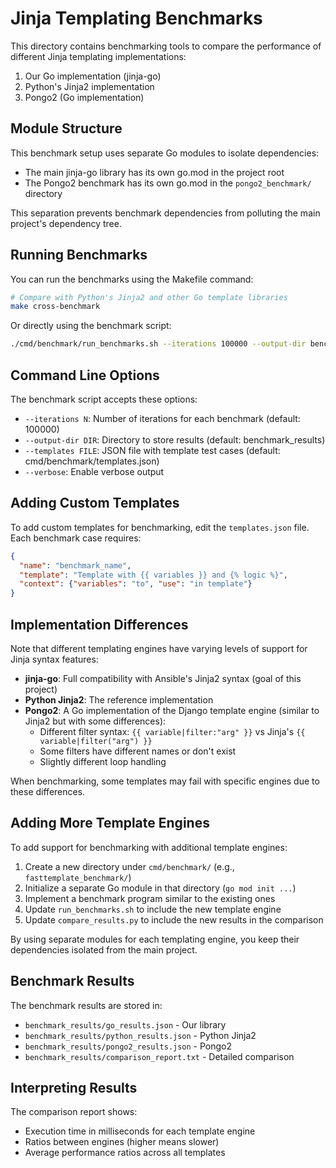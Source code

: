 # Jinja Templating Benchmarks

This directory contains benchmarking tools to compare the performance of different Jinja templating implementations:

1. Our Go implementation (jinja-go)
2. Python's Jinja2 implementation
3. Pongo2 (Go implementation)

## Module Structure

This benchmark setup uses separate Go modules to isolate dependencies:

- The main jinja-go library has its own go.mod in the project root
- The Pongo2 benchmark has its own go.mod in the `pongo2_benchmark/` directory

This separation prevents benchmark dependencies from polluting the main project's dependency tree.

## Running Benchmarks

You can run the benchmarks using the Makefile command:

```bash
# Compare with Python's Jinja2 and other Go template libraries
make cross-benchmark
```

Or directly using the benchmark script:

```bash
./cmd/benchmark/run_benchmarks.sh --iterations 100000 --output-dir benchmark_results
```

## Command Line Options

The benchmark script accepts these options:

- `--iterations N`: Number of iterations for each benchmark (default: 100000)
- `--output-dir DIR`: Directory to store results (default: benchmark_results)
- `--templates FILE`: JSON file with template test cases (default: cmd/benchmark/templates.json)
- `--verbose`: Enable verbose output

## Adding Custom Templates

To add custom templates for benchmarking, edit the `templates.json` file. Each benchmark case requires:

```json
{
  "name": "benchmark_name",
  "template": "Template with {{ variables }} and {% logic %}",
  "context": {"variables": "to", "use": "in template"}
}
```

## Implementation Differences

Note that different templating engines have varying levels of support for Jinja syntax features:

- **jinja-go**: Full compatibility with Ansible's Jinja2 syntax (goal of this project)
- **Python Jinja2**: The reference implementation
- **Pongo2**: A Go implementation of the Django template engine (similar to Jinja2 but with some differences):
  - Different filter syntax: `{{ variable|filter:"arg" }}` vs Jinja's `{{ variable|filter("arg") }}`
  - Some filters have different names or don't exist
  - Slightly different loop handling

When benchmarking, some templates may fail with specific engines due to these differences.

## Adding More Template Engines

To add support for benchmarking with additional template engines:

1. Create a new directory under `cmd/benchmark/` (e.g., `fasttemplate_benchmark/`)
2. Initialize a separate Go module in that directory (`go mod init ...`)
3. Implement a benchmark program similar to the existing ones
4. Update `run_benchmarks.sh` to include the new template engine
5. Update `compare_results.py` to include the new results in the comparison

By using separate modules for each templating engine, you keep their dependencies isolated from the main project.

## Benchmark Results

The benchmark results are stored in:
- `benchmark_results/go_results.json` - Our library
- `benchmark_results/python_results.json` - Python Jinja2
- `benchmark_results/pongo2_results.json` - Pongo2
- `benchmark_results/comparison_report.txt` - Detailed comparison

## Interpreting Results

The comparison report shows:
- Execution time in milliseconds for each template engine
- Ratios between engines (higher means slower)
- Average performance ratios across all templates 